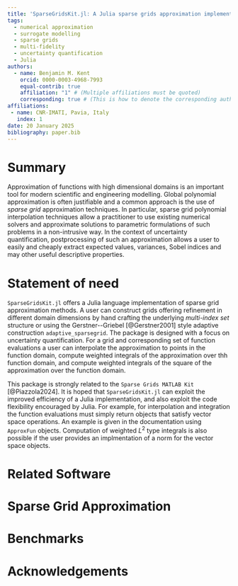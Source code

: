 ```yaml
---
title: 'SparseGridsKit.jl: A Julia sparse grids approximation implementation'
tags:
  - numerical approximation
  - surrogate modelling
  - sparse grids
  - multi-fidelity
  - uncertainty quantification
  - Julia
authors:
  - name: Benjamin M. Kent
    orcid: 0000-0003-4968-7993
    equal-contrib: true
    affiliation: "1" # (Multiple affiliations must be quoted)
    corresponding: true # (This is how to denote the corresponding author)
affiliations:
 - name: CNR-IMATI, Pavia, Italy
   index: 1
date: 20 January 2025
bibliography: paper.bib
---
```


# Summary
Approximation of functions with high dimensional domains is an important tool for modern scientific and engineering modelling.
Global polynomial approximation is often justifiable and a common approach is the use of *sparse grid* approximation techniques.
In particular, sparse grid polynomial interpolation techniques allow a practitioner to use existing numerical solvers and approximate solutions to parametric formulations of such problems in a non-intrusive way.
In the context of uncertainty quantification, postprocessing of such an approximation allows a user to easily and cheaply extract expected values, variances, Sobel indices and may other useful descriptive properties. 

# Statement of need

`SparseGridsKit.jl` offers a Julia language implementation of sparse grid approximation methods.
A user can construct grids offering refinement in different domain dimensions by hand crafting the underlying *multi-index set* structure or using the Gerstner--Griebel [@Gerstner2001] style adaptive construction `adaptive_sparsegrid`.
The package is designed with a focus on uncertainty quantification.
For a grid and corresponding set of function evaluations a user can interpolate the approximation to points in the function domain, compute weighted integrals of the approximation over thh function domain, and compute weighted integrals of the square of the approximation over the function domain.

This package is strongly related to the `Sparse Grids MATLAB Kit` [@Piazzola2024].
It is hoped that `SparseGridsKit.jl` can exploit the improved efficiency of a Julia implementation, and also exploit the code flexibility encouraged by Julia.
For example, for interpolation and integration the function evaluations must simply return objects that satisfy vector space operations.
An example is given in the documentation using `ApproxFun` objects.
Computation of weighted $L^2$ type integrals is also possible if the user provides an implmentation of a norm for the vector space objects.

# Related Software

# Sparse Grid Approximation

# Benchmarks

# Acknowledgements
